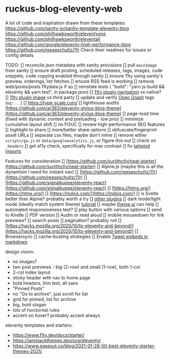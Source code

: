 # ruckus-blog-eleventy-web

A lot of code and inspiration drawn from these templates:
https://github.com/sanity-io/sanity-template-eleventy-blog
https://github.com/philhawksworth/eleventyone
https://github.com/philhawksworth/eleventail
https://github.com/google/eleventy-high-performance-blog
https://github.com/reeseschultz/11r
Check their readmes for issues or config details

TODO:
[] reconcile json metadata with sanity provisions
[] pull `mainImage` from sanity
[] ensure draft posting, scheduled releases, tags, images, code snippets, code copying enabled through sanity
[] ensure 11ty using sanity's preview, orderings, list fetches
[] ensure RSS feed is working
[] remove web/posts/posts.11tydata.js if so
[] reinstate tests ( "build": "yarn js-build && eleventy && yarn test", in package.json)
[] [11ty plugin navigation](https://www.11ty.dev/docs/plugins/navigation/) vs native?
[] [11ty plugin image](https://www.11ty.dev/docs/plugins/image/) vs third party
[] update and verify [Open Graph](https://ogp.me/) tags (`og:...`)
[] https://type-scale.com/
[] lighthouse audits [https://github.com/ar363/eleventy-stylus-blog-theme](https://github.com/ar363/eleventy-stylus-blog-theme)
[] page-load time (fixed with dynamic content and preloading - low prio)
[] minimize cumulative layout shift
[] no FOUC
[] review high-performance SEO features
[] highlight to share
[] more/better share options
[] obfuscate/fingerprint asset URLs
[] separate css files, maybe don't inline
[] remove either `scripts/ga.js` or `data/googleanalytics.js`, or figure this out
[] check on `_headers`
[] get a11y check, specifically for max contrast
[] fix [tailwind imports](https://tailwindcss.com/docs/using-with-preprocessors)

Features for consideration
[] [https://github.com/surjithctly/neat-starter](https://github.com/surjithctly/neat-starter)
  [] Alpine.js (maybe this is all the dynamism I need for instant nav)
[] [https://github.com/reeseschultz/11r](https://github.com/reeseschultz/11r)
[] [https://github.com/signalkuppe/eleventy-react](https://github.com/signalkuppe/eleventy-react)
[] [https://htmx.org/](https://htmx.org/)
[] [https://mdxjs.com/](https://mdxjs.com/)
[] is Svelte better than Alpine? probably worth a try
[] [other plugins](https://www.11ty.dev/docs/plugins/)
[] dark mode/light mode (ideally match system theme) [tutorial](https://jec.fyi/blog/supporting-dark-mode)
  [] maybe [theme ui](https://github.com/deckchairlabs/eleventy-plugin-theme-ui) can help
[] automated responsiveness test?
[] play button with various options
  [] send to Kindle
  [] PDF version
  [] Audm or read aloud
[] mobile mousedown for link previews?
[] search posts
[] pagination? probably not
[] [https://hacks.mozilla.org/2020/10/to-eleventy-and-beyond/](https://hacks.mozilla.org/2020/10/to-eleventy-and-beyond/)
  [] Browsersync
  [] cache-busting strategies
[] Enable [Tweet embeds in markdown](https://orbit.love/blog/how-to-add-twitter-and-instagram-embeds-on-an-eleventy-website-using-sanity)


design vision:
- no images?
- two post previews - big (2-row) and small (1-row), both 1-col
- 2-col index layout
- sticky header with nav to home page
- bold headers, thin text, all sans
- "Pinned Posts"
- no "Go to archive", just scroll for list
- grid for pinned, list for archive
- big, bold slogan
- lots of horizontal rules
- accent on hover? probably accent always

eleventy templates and starters:
- https://www.11ty.dev/docs/starter/
- https://jamstackthemes.dev/ssg/eleventy/
- https://www.easeout.co/blog/2021-01-28-50-best-eleventy-starter-themes-2021/
